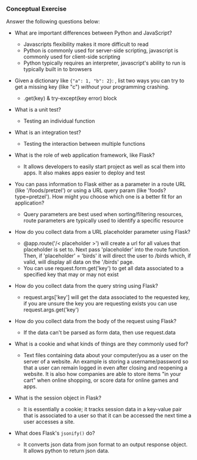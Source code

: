 ### Conceptual Exercise

Answer the following questions below:

- What are important differences between Python and JavaScript? 
	- Javascripts flexibility makes it more difficult to read
	- Python is commonly used for server-side scripting, javascript is commonly used for client-side scripting
	- Python typically requires an interpreter, javascript's ability to run is typically built in to browsers

- Given a dictionary like ``{"a": 1, "b": 2}``: , list two ways you
  can try to get a missing key (like "c") *without* your programming crashing.
	- .get(key) & try-except(key error) block

- What is a unit test?
	- Testing an individual function

- What is an integration test?
	- Testing the interaction between multiple functions

- What is the role of web application framework, like Flask?
	- It allows developers to easily start project as well as scal them into apps. It also makes apps easier to deploy and test

- You can pass information to Flask either as a parameter in a route URL
  (like '/foods/pretzel') or using a URL query param (like
  'foods?type=pretzel'). How might you choose which one is a better fit
  for an application?
  -  Query parameters are best used when sorting/filtering resources, route parameters are typically used to identify a specific resource

- How do you collect data from a URL placeholder parameter using Flask?
	- @app.route('/< placeholder >') will create a url for all values that placeholder is set to. Next pass 'placeholder' into the route function. Then, if 'placeholder' = 'birds' it will direct the user to /birds which, if valid, will display all data on the '/birds' page.
	- You can use request.form.get('key') to get all data associated to a specified key that may or may not exist 
	
- How do you collect data from the query string using Flask?
	- request.args['key'] will get the data associated to the requested key, if you are unsure the key you are requesting exists you can use request.args.get('key')
	
- How do you collect data from the body of the request using Flask?
	- If the data can't be parsed as form data, then use request.data

- What is a cookie and what kinds of things are they commonly used for?
	- Text files containing data about your computer/you as a user on the server of a website. An example is storing a username/password so that a user can remain logged in even after closing and reopening a website. It is also how companies are able to store items "in your cart" when online shopping, or score data for online games and apps.

- What is the session object in Flask?
	- It is essentially a cookie; it tracks session data in a key-value pair that is associated to a user so that it can be accessed the next time a user accesses a site.

- What does Flask's `jsonify()` do?
	- It converts json data from json format to an output response object. It allows python to return json data.